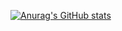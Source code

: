 [![Anurag's GitHub stats](https://github-readme-stats.vercel.app/api?username=AlexandreSKRT)](https://github.com/anuraghazra/github-readme-stats)
